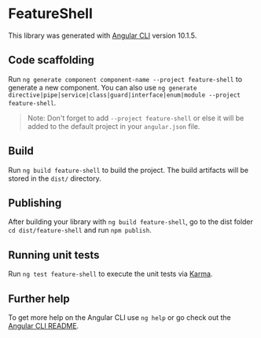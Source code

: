 # FeatureShell

This library was generated with [Angular CLI](https://github.com/angular/angular-cli) version 10.1.5.

## Code scaffolding

Run `ng generate component component-name --project feature-shell` to generate a new component. You can also use `ng generate directive|pipe|service|class|guard|interface|enum|module --project feature-shell`.
> Note: Don't forget to add `--project feature-shell` or else it will be added to the default project in your `angular.json` file. 

## Build

Run `ng build feature-shell` to build the project. The build artifacts will be stored in the `dist/` directory.

## Publishing

After building your library with `ng build feature-shell`, go to the dist folder `cd dist/feature-shell` and run `npm publish`.

## Running unit tests

Run `ng test feature-shell` to execute the unit tests via [Karma](https://karma-runner.github.io).

## Further help

To get more help on the Angular CLI use `ng help` or go check out the [Angular CLI README](https://github.com/angular/angular-cli/blob/master/README.md).
